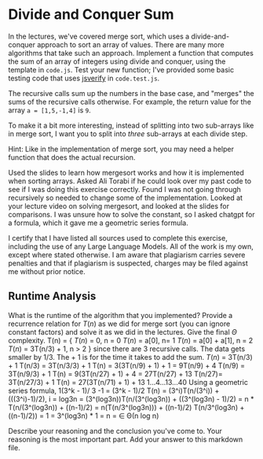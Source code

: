 
# Divide and Conquer Sum

In the lectures, we've covered merge sort, which uses a divide-and-conquer
approach to sort an array of values. There are many more algorithms that take
such an approach. Implement a function that computes the sum of an array of
integers using divide and conquer, using the template in `code.js`. Test your
new function; I've provided some basic testing code that uses
[jsverify](https://jsverify.github.io/) in `code.test.js`.

The recursive calls sum up the numbers in the base case, and "merges" the sums
of the recursive calls otherwise. For example, the return value for the array `a
= [1,5,-1,4]` is `9`.

To make it a bit more interesting, instead of splitting into two sub-arrays like
in merge sort, I want you to split into *three* sub-arrays at each divide step.

Hint: Like in the implementation of merge sort, you may need a helper function
that does the actual recursion.

Used the slides to learn how mergesort works and how it is implemented when sorting arrays. Asked Ali Torabi if he could look over my past code to see if I was doing this exercise correctly. Found I was not going through recursively so needed to change some of the implementation. Looked at your lecture video on solving mergesort, and looked at the slides for comparisons. I was unsure how to solve the constant, so I asked chatgpt for a formula, which it gave me a geometric series formula.

I certify that I have listed all sources used to complete this exercise, including the use of any Large Language Models. All of the work is my own, except where stated otherwise. I am aware that plagiarism carries severe penalties and that if plagiarism is suspected, charges may be filed against me without prior notice.

## Runtime Analysis

What is the runtime of the algorithm that you implemented? Provide a recurrence
relation for $T(n)$ as we did for merge sort (you can ignore constant factors)
and solve it as we did in the lectures. Give the final $\Theta$ complexity.
T(n) = {
$T(n)$ = 0, n = 0
$T(n)$ = a[0], n= 1
$T(n)$ = a[0] + a[1], n = 2
$T(n)$ = 3T(n/3) + 1, n > 2 }
since there are 3 recursive calls. The data gets smaller by 1/3. The + 1 is for the time it takes to add the sum.
$T(n)$ = 3T(n/3) + 1
T(n/3) = 3T(n/3/3) + 1
T(n)   = 3(3T(n/9) + 1) + 1
       = 9T(n/9) + 4
T(n/9) = 3T(n/9/3) + 1 
T(n)   = 9(3T(n/27) + 1) + 4
       = 27T(n/27) + 13
T(n/27)= 3T(n/27/3) + 1
T(n)   = 27(3T(n/71) + 1) + 13
1...4...13...40
Using a geometric series formula, 
1(3^k - 1)/ 3 -1 = (3^k - 1)/2
T(n) = (3^i)T(n/(3^i)) + (((3^i)-1)/2), i = log3n
     = (3^(log3n))T(n/(3^(log3n)) + ((3^(log3n) - 1)/2)
     = n * T(n/(3^(log3n)) + ((n-1)/2)
     = n(T(n/3^(log3n))) + ((n-1)/2)
     T(n/3^(log3n) + ((n-1)/2)) = 1
     = 3^(log3n) * 1
     = n 
     = ∈ Θ(n log n)

Describe your reasoning and the conclusion you've come to. Your reasoning is the
most important part. Add your answer to this markdown file.
